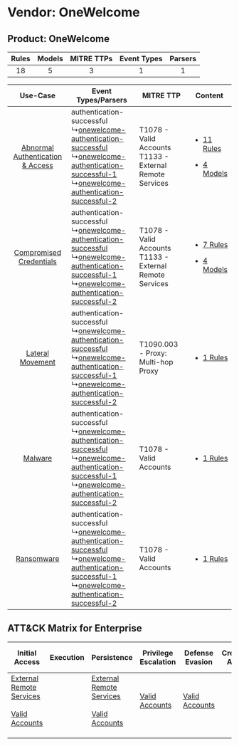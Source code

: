 Vendor: OneWelcome
==================
Product: OneWelcome
-------------------
| Rules | Models | MITRE TTPs | Event Types | Parsers |
|:-----:|:------:|:----------:|:-----------:|:-------:|
|  18   |   5    |     3      |      1      |    1    |

|    Use-Case    | Event Types/Parsers    | MITRE TTP    | Content    |
|:----:| ---- | ---- | ---- |
| [Abnormal Authentication & Access](../../../UseCases/uc_abnormal_authentication_&_access.md) |  authentication-successful<br> ↳[onewelcome-authentication-successful](Ps/pC_onewelcomeauthenticationsuccessful.md)<br> ↳[onewelcome-authentication-successful-1](Ps/pC_onewelcomeauthenticationsuccessful1.md)<br> ↳[onewelcome-authentication-successful-2](Ps/pC_onewelcomeauthenticationsuccessful2.md)<br> | T1078 - Valid Accounts<br>T1133 - External Remote Services<br> | [<ul><li>11 Rules</li></ul><ul><li>4 Models</li></ul>](RM/r_m_onewelcome_onewelcome_Abnormal_Authentication_&_Access.md) |
|          [Compromised Credentials](../../../UseCases/uc_compromised_credentials.md)          |  authentication-successful<br> ↳[onewelcome-authentication-successful](Ps/pC_onewelcomeauthenticationsuccessful.md)<br> ↳[onewelcome-authentication-successful-1](Ps/pC_onewelcomeauthenticationsuccessful1.md)<br> ↳[onewelcome-authentication-successful-2](Ps/pC_onewelcomeauthenticationsuccessful2.md)<br> | T1078 - Valid Accounts<br>T1133 - External Remote Services<br> | [<ul><li>7 Rules</li></ul><ul><li>4 Models</li></ul>](RM/r_m_onewelcome_onewelcome_Compromised_Credentials.md)    |
|    [Lateral Movement](../../../UseCases/uc_lateral_movement.md)    |  authentication-successful<br> ↳[onewelcome-authentication-successful](Ps/pC_onewelcomeauthenticationsuccessful.md)<br> ↳[onewelcome-authentication-successful-1](Ps/pC_onewelcomeauthenticationsuccessful1.md)<br> ↳[onewelcome-authentication-successful-2](Ps/pC_onewelcomeauthenticationsuccessful2.md)<br> | T1090.003 - Proxy: Multi-hop Proxy<br>    | [<ul><li>1 Rules</li></ul>](RM/r_m_onewelcome_onewelcome_Lateral_Movement.md)    |
|    [Malware](../../../UseCases/uc_malware.md)    |  authentication-successful<br> ↳[onewelcome-authentication-successful](Ps/pC_onewelcomeauthenticationsuccessful.md)<br> ↳[onewelcome-authentication-successful-1](Ps/pC_onewelcomeauthenticationsuccessful1.md)<br> ↳[onewelcome-authentication-successful-2](Ps/pC_onewelcomeauthenticationsuccessful2.md)<br> | T1078 - Valid Accounts<br>    | [<ul><li>1 Rules</li></ul>](RM/r_m_onewelcome_onewelcome_Malware.md)    |
|    [Ransomware](../../../UseCases/uc_ransomware.md)    |  authentication-successful<br> ↳[onewelcome-authentication-successful](Ps/pC_onewelcomeauthenticationsuccessful.md)<br> ↳[onewelcome-authentication-successful-1](Ps/pC_onewelcomeauthenticationsuccessful1.md)<br> ↳[onewelcome-authentication-successful-2](Ps/pC_onewelcomeauthenticationsuccessful2.md)<br> | T1078 - Valid Accounts<br>    | [<ul><li>1 Rules</li></ul>](RM/r_m_onewelcome_onewelcome_Ransomware.md)    |

ATT&CK Matrix for Enterprise
----------------------------
| Initial Access                                                                                                                                   | Execution | Persistence                                                                                                                                      | Privilege Escalation                                                | Defense Evasion                                                     | Credential Access | Discovery | Lateral Movement | Collection | Command and Control                                                                                                                       | Exfiltration | Impact |
| ------------------------------------------------------------------------------------------------------------------------------------------------ | --------- | ------------------------------------------------------------------------------------------------------------------------------------------------ | ------------------------------------------------------------------- | ------------------------------------------------------------------- | ----------------- | --------- | ---------------- | ---------- | ----------------------------------------------------------------------------------------------------------------------------------------- | ------------ | ------ |
| [External Remote Services](https://attack.mitre.org/techniques/T1133)<br><br>[Valid Accounts](https://attack.mitre.org/techniques/T1078)<br><br> |           | [External Remote Services](https://attack.mitre.org/techniques/T1133)<br><br>[Valid Accounts](https://attack.mitre.org/techniques/T1078)<br><br> | [Valid Accounts](https://attack.mitre.org/techniques/T1078)<br><br> | [Valid Accounts](https://attack.mitre.org/techniques/T1078)<br><br> |                   |           |                  |            | [Proxy: Multi-hop Proxy](https://attack.mitre.org/techniques/T1090/003)<br><br>[Proxy](https://attack.mitre.org/techniques/T1090)<br><br> |              |        |